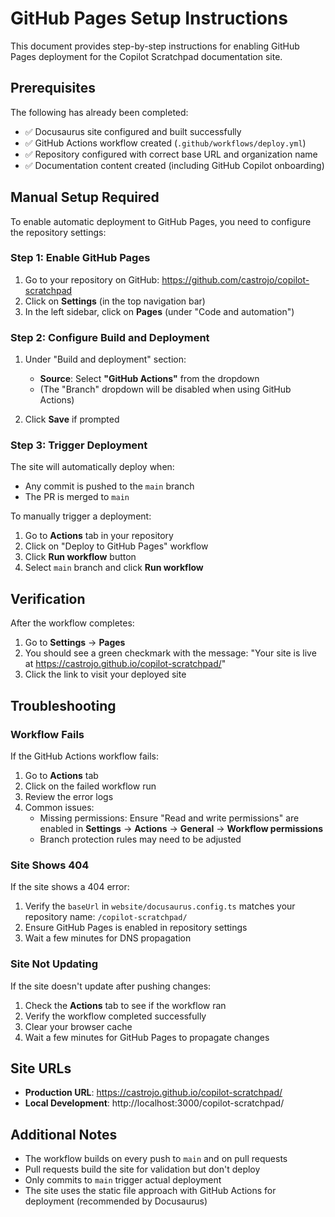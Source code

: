 # GitHub Pages Setup Instructions

This document provides step-by-step instructions for enabling GitHub Pages deployment for the Copilot Scratchpad documentation site.

## Prerequisites

The following has already been completed:
- ✅ Docusaurus site configured and built successfully
- ✅ GitHub Actions workflow created (`.github/workflows/deploy.yml`)
- ✅ Repository configured with correct base URL and organization name
- ✅ Documentation content created (including GitHub Copilot onboarding)

## Manual Setup Required

To enable automatic deployment to GitHub Pages, you need to configure the repository settings:

### Step 1: Enable GitHub Pages

1. Go to your repository on GitHub: https://github.com/castrojo/copilot-scratchpad
2. Click on **Settings** (in the top navigation bar)
3. In the left sidebar, click on **Pages** (under "Code and automation")

### Step 2: Configure Build and Deployment

1. Under "Build and deployment" section:
   - **Source**: Select **"GitHub Actions"** from the dropdown
   - (The "Branch" dropdown will be disabled when using GitHub Actions)

2. Click **Save** if prompted

### Step 3: Trigger Deployment

The site will automatically deploy when:
- Any commit is pushed to the `main` branch
- The PR is merged to `main`

To manually trigger a deployment:
1. Go to **Actions** tab in your repository
2. Click on "Deploy to GitHub Pages" workflow
3. Click **Run workflow** button
4. Select `main` branch and click **Run workflow**

## Verification

After the workflow completes:

1. Go to **Settings** → **Pages**
2. You should see a green checkmark with the message: "Your site is live at https://castrojo.github.io/copilot-scratchpad/"
3. Click the link to visit your deployed site

## Troubleshooting

### Workflow Fails

If the GitHub Actions workflow fails:

1. Go to **Actions** tab
2. Click on the failed workflow run
3. Review the error logs
4. Common issues:
   - Missing permissions: Ensure "Read and write permissions" are enabled in **Settings** → **Actions** → **General** → **Workflow permissions**
   - Branch protection rules may need to be adjusted

### Site Shows 404

If the site shows a 404 error:

1. Verify the `baseUrl` in `website/docusaurus.config.ts` matches your repository name: `/copilot-scratchpad/`
2. Ensure GitHub Pages is enabled in repository settings
3. Wait a few minutes for DNS propagation

### Site Not Updating

If the site doesn't update after pushing changes:

1. Check the **Actions** tab to see if the workflow ran
2. Verify the workflow completed successfully
3. Clear your browser cache
4. Wait a few minutes for GitHub Pages to propagate changes

## Site URLs

- **Production URL**: https://castrojo.github.io/copilot-scratchpad/
- **Local Development**: http://localhost:3000/copilot-scratchpad/

## Additional Notes

- The workflow builds on every push to `main` and on pull requests
- Pull requests build the site for validation but don't deploy
- Only commits to `main` trigger actual deployment
- The site uses the static file approach with GitHub Actions for deployment (recommended by Docusaurus)
